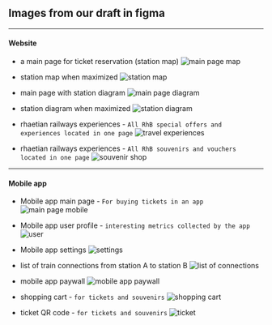 ## Images from our draft in figma
---

#### Website

- a main page for ticket reservation (station map)
![main page map](https://github.com/Plajta/RhaetianRailwayRework/blob/main/docs/imgs/PlajtaWeb13.png "main page")

- station map when maximized
![station map](https://github.com/Plajta/RhaetianRailwayRework/blob/main/docs/imgs/PlajtaWeb13.png "station map")

- main page with station diagram
![main page diagram](https://github.com/Plajta/RhaetianRailwayRework/blob/main/docs/imgs/PlajtaWeb3.png "station diagram")

- station diagram when maximized
![station diagram](https://github.com/Plajta/RhaetianRailwayRework/blob/main/docs/imgs/PlajtaWeb3.png "station diagram")

- rhaetian railways experiences - `All RhB special offers and experiences located in one page`
![travel experiences](https://github.com/Plajta/RhaetianRailwayRework/blob/main/docs/imgs/PlajtaWeb1.png "travel experiences")

- rhaetian railways experiences - `All RhB souvenirs and vouchers located in one page`
![souvenir shop](https://github.com/Plajta/RhaetianRailwayRework/blob/main/docs/imgs/PlajtaWeb2.png "souvenir shop")

---

#### Mobile app

- Mobile app main page - `For buying tickets in an app`
![main page mobile](https://github.com/Plajta/RhaetianRailwayRework/blob/main/docs/imgs/PlajtaAndroidAppScreenShot1.png "main page mobile")

- Mobile app user profile - `interesting metrics collected by the app`
![user](https://github.com/Plajta/RhaetianRailwayRework/blob/main/docs/imgs/PlajtaAndroidAppScreenShot2.png "user")

- Mobile app settings
![settings](https://github.com/Plajta/RhaetianRailwayRework/blob/main/docs/imgs/PlajtaAndroidAppScreenShot3.png "settings")

- list of train connections from station A to station B
![list of connections](https://github.com/Plajta/RhaetianRailwayRework/blob/main/docs/imgs/PlajtaAndroidAppScreenShot4.png "list of connections")

- mobile app paywall
![mobile app paywall](https://github.com/Plajta/RhaetianRailwayRework/blob/main/docs/imgs/PlajtaAndroidAppScreenShot5.png "mobile app paywall")

- shopping cart - `for tickets and souvenirs`
![shopping cart](https://github.com/Plajta/RhaetianRailwayRework/blob/main/docs/imgs/PlajtaAndroidAppScreenShot6.png "shopping cart")

- ticket QR code - `for tickets and souvenirs`
![ticket](https://github.com/Plajta/RhaetianRailwayRework/blob/main/docs/imgs/PlajtaAndroidAppScreenShot7.png "ticket")